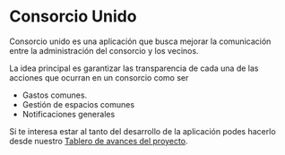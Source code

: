 # Consorcio Unido

Consorcio unido es una aplicación que busca mejorar la comunicación entre la administración del consorcio y los vecinos.

La idea principal es garantizar las transparencia de cada una de las acciones que ocurran en un consorcio como ser

* Gastos comunes.
* Gestión de espacios comunes
* Notificaciones generales


Si te interesa estar al tanto del desarrollo de la aplicación podes hacerlo desde nuestro [Tablero de avances del proyecto](https://trello.com/b/8gd8AhAh/consorciounido).
